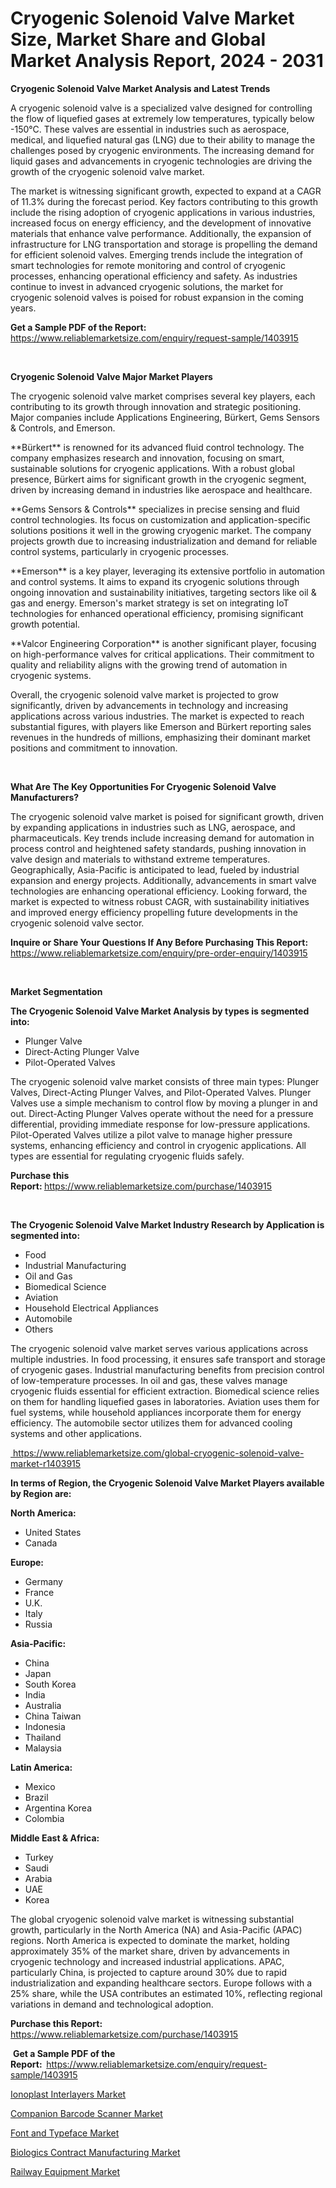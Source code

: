 <p><h1>Cryogenic Solenoid Valve Market Size, Market Share and Global Market Analysis Report, 2024 - 2031</h1></p><p><strong>Cryogenic Solenoid Valve Market Analysis and Latest Trends</strong></p>
<p><p>A cryogenic solenoid valve is a specialized valve designed for controlling the flow of liquefied gases at extremely low temperatures, typically below -150°C. These valves are essential in industries such as aerospace, medical, and liquefied natural gas (LNG) due to their ability to manage the challenges posed by cryogenic environments. The increasing demand for liquid gases and advancements in cryogenic technologies are driving the growth of the cryogenic solenoid valve market.</p><p>The market is witnessing significant growth, expected to expand at a CAGR of 11.3% during the forecast period. Key factors contributing to this growth include the rising adoption of cryogenic applications in various industries, increased focus on energy efficiency, and the development of innovative materials that enhance valve performance. Additionally, the expansion of infrastructure for LNG transportation and storage is propelling the demand for efficient solenoid valves. Emerging trends include the integration of smart technologies for remote monitoring and control of cryogenic processes, enhancing operational efficiency and safety. As industries continue to invest in advanced cryogenic solutions, the market for cryogenic solenoid valves is poised for robust expansion in the coming years.</p></p>
<p><strong>Get a Sample PDF of the Report:&nbsp;</strong> <a href="https://www.reliablemarketsize.com/enquiry/request-sample/1403915?utm_campaign=1510&utm_medium=2&utm_source=Github&utm_content=ia&utm_term=23102024&utm_id=cryogenic-solenoid-valve">https://www.reliablemarketsize.com/enquiry/request-sample/1403915</a></p>
<p>&nbsp;</p>
<p><strong>Cryogenic Solenoid Valve Major Market Players</strong></p>
<p><p>The cryogenic solenoid valve market comprises several key players, each contributing to its growth through innovation and strategic positioning. Major companies include Applications Engineering, Bürkert, Gems Sensors & Controls, and Emerson. </p><p>**Bürkert** is renowned for its advanced fluid control technology. The company emphasizes research and innovation, focusing on smart, sustainable solutions for cryogenic applications. With a robust global presence, Bürkert aims for significant growth in the cryogenic segment, driven by increasing demand in industries like aerospace and healthcare.</p><p>**Gems Sensors & Controls** specializes in precise sensing and fluid control technologies. Its focus on customization and application-specific solutions positions it well in the growing cryogenic market. The company projects growth due to increasing industrialization and demand for reliable control systems, particularly in cryogenic processes.</p><p>**Emerson** is a key player, leveraging its extensive portfolio in automation and control systems. It aims to expand its cryogenic solutions through ongoing innovation and sustainability initiatives, targeting sectors like oil & gas and energy. Emerson's market strategy is set on integrating IoT technologies for enhanced operational efficiency, promising significant growth potential.</p><p>**Valcor Engineering Corporation** is another significant player, focusing on high-performance valves for critical applications. Their commitment to quality and reliability aligns with the growing trend of automation in cryogenic systems.</p><p>Overall, the cryogenic solenoid valve market is projected to grow significantly, driven by advancements in technology and increasing applications across various industries. The market is expected to reach substantial figures, with players like Emerson and Bürkert reporting sales revenues in the hundreds of millions, emphasizing their dominant market positions and commitment to innovation.</p></p>
<p>&nbsp;</p>
<p><strong>What Are The Key Opportunities For Cryogenic Solenoid Valve Manufacturers?</strong></p>
<p><p>The cryogenic solenoid valve market is poised for significant growth, driven by expanding applications in industries such as LNG, aerospace, and pharmaceuticals. Key trends include increasing demand for automation in process control and heightened safety standards, pushing innovation in valve design and materials to withstand extreme temperatures. Geographically, Asia-Pacific is anticipated to lead, fueled by industrial expansion and energy projects. Additionally, advancements in smart valve technologies are enhancing operational efficiency. Looking forward, the market is expected to witness robust CAGR, with sustainability initiatives and improved energy efficiency propelling future developments in the cryogenic solenoid valve sector.</p></p>
<p><strong>Inquire or Share Your Questions If Any Before Purchasing This Report:</strong> <a href="https://www.reliablemarketsize.com/enquiry/pre-order-enquiry/1403915?utm_campaign=1510&utm_medium=2&utm_source=Github&utm_content=ia&utm_term=23102024&utm_id=cryogenic-solenoid-valve">https://www.reliablemarketsize.com/enquiry/pre-order-enquiry/1403915</a></p>
<p>&nbsp;</p>
<p><strong>Market Segmentation</strong></p>
<p><strong>The Cryogenic Solenoid Valve Market Analysis by types is segmented into:</strong></p>
<p><ul><li>Plunger Valve</li><li>Direct-Acting Plunger Valve</li><li>Pilot-Operated Valves</li></ul></p>
<p><p>The cryogenic solenoid valve market consists of three main types: Plunger Valves, Direct-Acting Plunger Valves, and Pilot-Operated Valves. Plunger Valves use a simple mechanism to control flow by moving a plunger in and out. Direct-Acting Plunger Valves operate without the need for a pressure differential, providing immediate response for low-pressure applications. Pilot-Operated Valves utilize a pilot valve to manage higher pressure systems, enhancing efficiency and control in cryogenic applications. All types are essential for regulating cryogenic fluids safely.</p></p>
<p><strong>Purchase this Report:&nbsp;</strong><a href="https://www.reliablemarketsize.com/purchase/1403915?utm_campaign=1510&utm_medium=2&utm_source=Github&utm_content=ia&utm_term=23102024&utm_id=cryogenic-solenoid-valve">https://www.reliablemarketsize.com/purchase/1403915</a></p>
<p>&nbsp;</p>
<p><strong>The Cryogenic Solenoid Valve Market Industry Research by Application is segmented into:</strong></p>
<p><ul><li>Food</li><li>Industrial Manufacturing</li><li>Oil and Gas</li><li>Biomedical Science</li><li>Aviation</li><li>Household Electrical Appliances</li><li>Automobile</li><li>Others</li></ul></p>
<p><p>The cryogenic solenoid valve market serves various applications across multiple industries. In food processing, it ensures safe transport and storage of cryogenic gases. Industrial manufacturing benefits from precision control of low-temperature processes. In oil and gas, these valves manage cryogenic fluids essential for efficient extraction. Biomedical science relies on them for handling liquefied gases in laboratories. Aviation uses them for fuel systems, while household appliances incorporate them for energy efficiency. The automobile sector utilizes them for advanced cooling systems and other applications.</p></p>
<p><a href="https://www.reliablemarketsize.com/global-cryogenic-solenoid-valve-market-r1403915?utm_campaign=1510&utm_medium=2&utm_source=Github&utm_content=ia&utm_term=23102024&utm_id=cryogenic-solenoid-valve">&nbsp;https://www.reliablemarketsize.com/global-cryogenic-solenoid-valve-market-r1403915</a></p>
<p><strong>In terms of Region, the Cryogenic Solenoid Valve Market Players available by Region are:</strong></p>
<p>
    <p> <strong> North America: </strong>
        <ul>
            <li>United States</li>
            <li>Canada</li>
        </ul>
        </p> 
    <p> <strong> Europe: </strong>
        <ul>
            <li>Germany</li>
            <li>France</li>
            <li>U.K.</li>
            <li>Italy</li>
            <li>Russia</li>
        </ul>
        </p> 
    <p> <strong> Asia-Pacific: </strong>
        <ul>
            <li>China</li>
            <li>Japan</li>
            <li>South Korea</li>
            <li>India</li>
            <li>Australia</li>
            <li>China Taiwan</li>
            <li>Indonesia</li>
            <li>Thailand</li>
            <li>Malaysia</li>
        </ul>
        </p> 
    <p> <strong> Latin America: </strong>
        <ul>
            <li>Mexico</li>
            <li>Brazil</li>
            <li>Argentina Korea</li>
            <li>Colombia</li>
        </ul>
        </p> 
    <p> <strong> Middle East & Africa: </strong>
        <ul>
            <li>Turkey</li>
            <li>Saudi</li>
            <li>Arabia</li>
            <li>UAE</li>
            <li>Korea</li>
        </ul>
    </p>
    </p>
<p><p>The global cryogenic solenoid valve market is witnessing substantial growth, particularly in the North America (NA) and Asia-Pacific (APAC) regions. North America is expected to dominate the market, holding approximately 35% of the market share, driven by advancements in cryogenic technology and increased industrial applications. APAC, particularly China, is projected to capture around 30% due to rapid industrialization and expanding healthcare sectors. Europe follows with a 25% share, while the USA contributes an estimated 10%, reflecting regional variations in demand and technological adoption.</p></p>
<p><strong>Purchase this Report: </strong><a href="https://www.reliablemarketsize.com/purchase/1403915?utm_campaign=1510&utm_medium=2&utm_source=Github&utm_content=ia&utm_term=23102024&utm_id=cryogenic-solenoid-valve">https://www.reliablemarketsize.com/purchase/1403915</a></p>
<p>&nbsp;<strong>Get a Sample PDF of the Report:&nbsp;&nbsp;</strong><a href="https://www.reliablemarketsize.com/enquiry/request-sample/1403915?utm_campaign=1510&utm_medium=2&utm_source=Github&utm_content=ia&utm_term=23102024&utm_id=cryogenic-solenoid-valve">https://www.reliablemarketsize.com/enquiry/request-sample/1403915</a></p>
<p><strong></strong></p>
<p><p><a href="https://github.com/FassouRP/Market-Research-Report-List-6/blob/main/ionoplast-interlayers-market.md?utm_campaign=1510&utm_medium=2&utm_source=Github&utm_content=ia&utm_term=23102024&utm_id=cryogenic-solenoid-valve">Ionoplast Interlayers Market</a></p><p><a href="https://github.com/anitrabixvburgie/Market-Research-Report-List-1/blob/main/companion-barcode-scanner-market.md?utm_campaign=1510&utm_medium=2&utm_source=Github&utm_content=ia&utm_term=23102024&utm_id=cryogenic-solenoid-valve">Companion Barcode Scanner Market</a></p><p><a href="https://www.linkedin.com/pulse/font-typeface-market-global-trends-forecast-2024-2031-factoid-o2jwc?utm_campaign=1510&utm_medium=2&utm_source=Github&utm_content=ia&utm_term=23102024&utm_id=cryogenic-solenoid-valve">Font and Typeface Market</a></p><p><a href="https://www.linkedin.com/pulse/deep-dive-biologics-contract-manufacturing-market-itstrends-segmentation-42uec?utm_campaign=1510&utm_medium=2&utm_source=Github&utm_content=ia&utm_term=23102024&utm_id=cryogenic-solenoid-valve">Biologics Contract Manufacturing Market</a></p><p><a href="https://issuu.com/reportprime-2/docs/railway-equipment-market-size-2030._57ec0b8240226d?utm_campaign=1510&utm_medium=2&utm_source=Github&utm_content=ia&utm_term=23102024&utm_id=cryogenic-solenoid-valve">Railway Equipment Market</a></p></p>